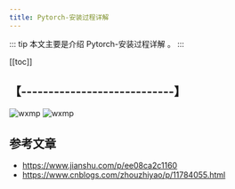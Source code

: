 ```yaml
---
title: Pytorch-安装过程详解
---
```


::: tip
本文主要是介绍 Pytorch-安装过程详解 。
:::

[[toc]]

## 【----------------------------】
<img class= "zoom-custom-imgs" :src="$withBase('/assets/img/bigdata/intro/intro-1.png')" alt="wxmp">
<img class= "zoom-custom-imgs" :src="$withBase('/assets/img/bigdata/techintro/intro-1.png')" alt="wxmp">


## 参考文章
* https://www.jianshu.com/p/ee08ca2c1160
* https://www.cnblogs.com/zhouzhiyao/p/11784055.html